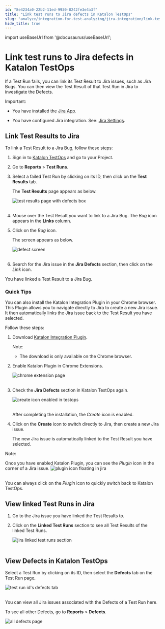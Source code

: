 ```yaml
---
id: "8e4234a0-22b2-11ed-9930-0242fe3e4a3f"
title: "Link test runs to Jira defects in Katalon TestOps"
slug: "analyze/integration-for-test-analyzing/jira-integration/link-test-runs-to-jira-defects-in-katalon-testops"
hide_title: true
---
```

import useBaseUrl from '@docusaurus/useBaseUrl';


# <a id="id" class="anchor_top_offset"/><a id="ariaid-title1" class="anchor_top_offset"/>Link test runs  to Jira defects in <span xmlns="http://www.w3.org/1999/xhtml" className="ph">Katalon TestOps</span> 

<p xmlns="http://www.w3.org/1999/xhtml" className="p">If a Test Run fails, you can link its Test Result to Jira   issues, such as Jira Bugs. You can then view the Test Result of   that Test Run in Jira to investigate the Defects.</p> 
<div xmlns="http://www.w3.org/1999/xhtml" className="note important note_important"><span className="note__title">Important:</span> 
  <ul className="ul"><li className="li">
      <p className="p">You have installed the <a className="xref j-external-link" href="https://marketplace.atlassian.com/apps/1217501/katalon-bdd-test-automation-for-jira" target="_blank">Jira
          App</a>.</p>
    </li><li className="li">
      <p className="p">You have configured Jira integration. See: <a className="xref" href="/docs/organize/integration-for-organizing-tests/jira-integration/enable-katalon-testops---jira-integration-for-test-management">Jira
          Settings</a>.</p>
    </li></ul>
</div>
    

## <a id="id_1" class="anchor_top_offset"/>Link Test Results to Jira

    
      
<p xmlns="http://www.w3.org/1999/xhtml" className="p">To link a Test Result to a Jira Bug, follow these steps:</p> 
      
<ol xmlns="http://www.w3.org/1999/xhtml" className="ol">   <li className="li">     <p className="p">Sign in to <a className="xref j-external-link" href="https://testops.katalon.io/login" target="_blank">Katalon         TestOps</a> and go to your Project.</p>   </li>   <li className="li">     <p className="p">Go to <strong className="ph b">Reports</strong> &gt; <strong className="ph b">Test         Runs</strong>.</p>   </li>   <li className="li">     <p className="p">Select a failed Test Run by clicking on its ID, then click on       the <strong className="ph b">Test Results</strong> tab.</p>     <p className="p">The <strong className="ph b">Test Results</strong> page appears as below.</p>     <p className="p">       <img className="image" src={useBaseUrl("https://github.com/katalon-studio/docs-images/raw/master/katalon-analytics/docs/testops-revamp-july-ka-defects/test-result-page-defect-icon-2.png")} alt="test results page with defects box" /><br /><br />     </p>   </li>   <li className="li">     <p className="p">Mouse over the Test Result you want to link to a Jira Bug. The       <em className="ph i">Bug</em> icon appears in the <strong className="ph b">Links</strong> column.</p>   </li>   <li className="li">     <p className="p">Click on the <em className="ph i">Bug</em> icon.</p>     <p className="p">The screen appears as below.</p>     <p className="p">       <img className="image" src={useBaseUrl("https://github.com/katalon-studio/docs-images/raw/master/katalon-analytics/docs/testops-revamp-july-ka-defects/jira-defect-screen-appears-2.png")} alt="defect screen" /><br /><br />     </p>   </li>   <li className="li">     <p className="p">Search for the Jira issue in the <strong className="ph b">Jira Defects</strong>       section, then click on the <em className="ph i">Link</em> icon.</p>   </li> </ol> 
      
<p xmlns="http://www.w3.org/1999/xhtml" className="p">You have linked a Test Result to a Jira Bug.</p> 
    
      

### <a id="id_2" class="anchor_top_offset"/>Quick Tips

<p xmlns="http://www.w3.org/1999/xhtml" className="p">You can also install the Katalon Integration Plugin in your Chrome browser. This Plugin allows you to navigate directly to Jira to create a new Jira issue. It then automatically links the Jira issue back to the Test Result you have selected.</p> 
<p xmlns="http://www.w3.org/1999/xhtml" className="p">Follow these steps:</p> 
<ol xmlns="http://www.w3.org/1999/xhtml" className="ol"><li className="li">     <p className="p">Download <a className="xref j-external-link" href="https://chrome.google.com/webstore/detail/katalon-integration/cechonbcopffiimhnkgghckbgipciedg" target="_blank">Katalon Integration Plugin</a>.</p>     <div className="note note note_note"><span className="note__title">Note:</span>        <ul className="ul"><li className="li">           <p className="p">The download is only available on the Chrome browser.</p>         </li></ul>     </div>   </li><li className="li">     <p className="p">Enable Katalon Plugin in Chrome Extensions.</p>     <p className="p"> <img className="image" src={useBaseUrl("https://github.com/katalon-studio/docs-images/raw/master/katalon-analytics/docs/testops-revamp-july-ka-defects/chrome-extension-page-katalon-plugin.png")} alt="chrome extension page" /><br /><br />     </p>   </li><li className="li">     <p className="p">Check the <strong className="ph b">Jira Defects</strong> section in Katalon TestOps again.</p>     <p className="p"> <img className="image" src={useBaseUrl("https://github.com/katalon-studio/docs-images/raw/master/katalon-analytics/docs/testops-revamp-july-ka-defects/create-icon-enabled-in-jira-defect-2.png")} alt="create icon enabled in testops" /><br /><br />     </p>     <p className="p">After completing the installation, the <em className="ph i">Create</em> icon is enabled.</p>   </li><li className="li">     <p className="p">Click on the <strong className="ph b">Create</strong> icon to switch directly to Jira, then create a new Jira issue.</p>     <p className="p">The new Jira issue is automatically linked to the Test Result you have selected.</p>   </li></ol> 
<div xmlns="http://www.w3.org/1999/xhtml" className="note note note_note"><span className="note__title">Note:</span> 
  <p className="p">Once you have enabled Katalon Plugin, you can see the <em className="ph i">Plugin</em> icon in the corner of a Jira issue. <img className="image" src={useBaseUrl("https://github.com/katalon-studio/docs-images/raw/master/katalon-analytics/docs/testops-revamp-july-ka-defects/link-test-run-to-kat102defect-blurname.png")} alt="plugin icon floating in jira" /><br /><br /></p>
  <p className="p">You can always click on the <em className="ph i">Plugin</em> icon to quickly switch back to Katalon TestOps.</p>
</div>
    

## <a id="id_3" class="anchor_top_offset"/>View linked Test Runs in Jira

    
      
<ol xmlns="http://www.w3.org/1999/xhtml" className="ol">   <li className="li">     <p className="p">Go to the Jira issue you have linked the Test Results to.</p>   </li>   <li className="li">     <p className="p">Click on the <strong className="ph b">Linked Test Runs</strong> section to see       all Test Results of the linked Test Runs.</p>     <p className="p">       <img className="image" src={useBaseUrl("https://github.com/katalon-studio/docs-images/raw/master/katalon-analytics/docs/testops-revamp-july-ka-defects/jira-link-test-run-section-plugin.png")} alt="jira linked test runs section" /><br /><br />     </p>   </li> </ol> 
    
  
    

## <a id="id_4" class="anchor_top_offset"/>View Defects in Katalon TestOps

    
      
<p xmlns="http://www.w3.org/1999/xhtml" className="p">Select a Test Run by clicking on its ID, then select the   <strong className="ph b">Defects</strong> tab on the Test Run page.</p> 
      
<p xmlns="http://www.w3.org/1999/xhtml" className="p">   <img className="image" src={useBaseUrl("https://github.com/katalon-studio/docs-images/raw/master/katalon-analytics/docs/testops-revamp-july-ka-defects/defects-of-a-test-run-id-2.png")} alt="test run id's defects tab" /><br /><br /> </p> 
      
<p xmlns="http://www.w3.org/1999/xhtml" className="p">You can view all Jira issues associated with the Defects of a   Test Run here.</p> 
      
<p xmlns="http://www.w3.org/1999/xhtml" className="p">To see all other Defects, go to <strong className="ph b">Reports</strong> &gt;   <strong className="ph b">Defects</strong>.</p> 
      
<p xmlns="http://www.w3.org/1999/xhtml" className="p">   <img className="image" src={useBaseUrl("https://github.com/katalon-studio/docs-images/raw/master/katalon-analytics/docs/testops-revamp-july-ka-defects/all-defects-page-2.png")} alt="all defects page" /><br /><br /> </p> 
    
  
